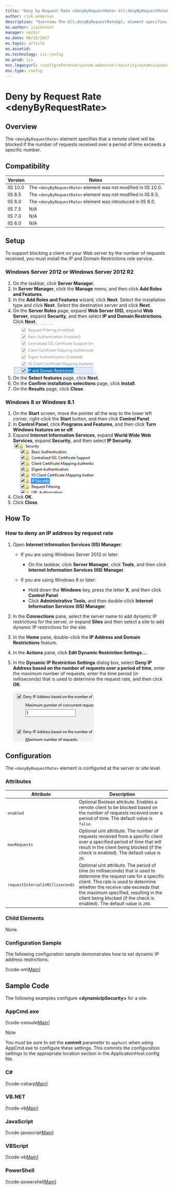 ```yaml
---
title: "Deny by Request Rate <denyByRequestRate> &lt;denyByRequestRate&gt; | Microsoft Docs"
author: rick-anderson
description: "Overview The &lt;denyByRequestRate&gt; element specifies that a remote client will be blocked if the number of requests received over a period of time exceed..."
ms.author: iiscontent
manager: soshir
ms.date: 06/26/2017
ms.topic: article
ms.assetid: 
ms.technology: iis-config
ms.prod: iis
msc.legacyurl: /configreference/system.webserver/security/dynamicipsecurity/denybyrequestrate
msc.type: config
---
```

Deny by Request Rate <denyByRequestRate> &lt;denyByRequestRate&gt;
====================
<a id="001"></a>
## Overview

The `<denyByRequestRate>` element specifies that a remote client will be blocked if the number of requests received over a period of time exceeds a specific number.

<a id="002"></a>
## Compatibility

| Version | Notes |
| --- | --- |
| IIS 10.0 | The `<denyByRequestRate>` element was not modified in IIS 10.0. |
| IIS 8.5 | The `<denyByRequestRate>` element was not modified in IIS 8.5. |
| IIS 8.0 | The `<denyByRequestRate>` element was introduced in IIS 8.0. |
| IIS 7.5 | N/A |
| IIS 7.0 | N/A |
| IIS 6.0 | N/A |

<a id="003"></a>
## Setup

To support blocking a client on your Web server by the number of requests received, you must install the IP and Domain Restrictions role service.

### Windows Server 2012 or Windows Server 2012 R2

1. On the taskbar, click **Server Manager**.
2. In **Server Manager**, click the **Manage** menu, and then click **Add Roles and Features**.
3. In the **Add Roles and Features** wizard, click **Next**. Select the installation type and click **Next**. Select the destination server and click **Next**.
4. On the **Server Roles** page, expand **Web Server (IIS)**, expand **Web Server**, expand **Security**, and then select **IP and Domain Restrictions**. Click **Next**.  
    [![](denyByRequestRate/_static/image2.png)](denyByRequestRate/_static/image1.png) .
5. On the **Select features** page, click **Next**.
6. On the **Confirm installation selections** page, click **Install**.
7. On the **Results** page, click **Close**.

### Windows 8 or Windows 8.1

1. On the **Start** screen, move the pointer all the way to the lower left corner, right-click the **Start** button, and then click **Control Panel**.
2. In **Control Panel**, click **Programs and Features**, and then click **Turn Windows features on or off**.
3. Expand **Internet Information Services**, expand **World Wide Web Services**, expand **Security**, and then select **IP Security**.  
    [![](denyByRequestRate/_static/image4.png)](denyByRequestRate/_static/image3.png)
4. Click **OK**.
5. Click **Close**.

<a id="004"></a>
## How To

### How to deny an IP address by request rate

1. Open **Internet Information Services (IIS) Manager**: 

    - If you are using Windows Server 2012 or later: 

        - On the taskbar, click **Server Manager**, click **Tools**, and then click **Internet Information Services (IIS) Manager**.
    - If you are using Windows 8 or later: 

        - Hold down the **Windows** key, press the letter **X**, and then click **Control Panel**.
        - Click **Administrative Tools**, and then double-click **Internet Information Services (IIS) Manager**.
2. In the **Connections** pane, select the server name to add dynamic IP restrictions for the server, or expand **Sites** and then select a site to add dynamic IP restrictions for the site.
3. In the **Home** pane, double-click the **IP Address and Domain Restrictions** feature.
4. In the **Actions** pane, click **Edit Dynamic Restriction Settings...**.
5. In the **Dynamic IP Restriction Settings** dialog box, select **Deny IP Address based on the number of requests over a period of time**, enter the maximum number of requests, enter the time period (in milliseconds) that is used to determine the request rate, and then click **OK**.  
  
    [![](denyByRequestRate/_static/image6.png)](denyByRequestRate/_static/image5.png)

<a id="005"></a>
## Configuration

The `<denyByRequestRate>` element is configured at the server or site level.

### Attributes

| Attribute | Description |
| --- | --- |
| `enabled` | Optional Boolean attribute. Enables a remote client to be blocked based on the number of requests received over a period of time. The default value is `false`. |
| `maxRequests` | Optional uint attribute. The number of requests received from a specific client over a specified period of time that will result in the client being blocked (if the check is enabled). The default value is `20`. |
| `requestIntervalInMilliseconds` | Optional uint attribute. The period of time (in milliseconds) that is used to determine the request rate for a specific client. This rate is used to determine whether the receive rate exceeds that the maximum specified, resulting in the client being blocked (if the check is enabled). The default value is `200`. |

### Child Elements

None.

### Configuration Sample

The following configuration sample demonstrates how to set dynamic IP address restrictions.

[!code-xml[Main](denyByRequestRate/samples/sample1.xml)]

<a id="006"></a>
## Sample Code

The following examples configure **&lt;dynamicIpSecurity&gt;** for a site.

### AppCmd.exe

[!code-console[Main](denyByRequestRate/samples/sample2.cmd)]

> [!NOTE]
> You must be sure to set the **commit** parameter to `apphost` when using AppCmd.exe to configure these settings. This commits the configuration settings to the appropriate location section in the ApplicationHost.config file.

### C#

[!code-csharp[Main](denyByRequestRate/samples/sample3.cs)]

### VB.NET

[!code-vb[Main](denyByRequestRate/samples/sample4.vb)]

### JavaScript

[!code-javascript[Main](denyByRequestRate/samples/sample5.js)]

### VBScript

[!code-vb[Main](denyByRequestRate/samples/sample6.vb)]

### PowerShell

[!code-powershell[Main](denyByRequestRate/samples/sample7.ps1)]